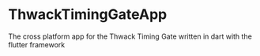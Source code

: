 # ThwackTimingGateApp
The cross platform app for the Thwack Timing Gate written in dart with the flutter framework